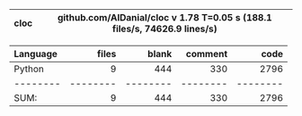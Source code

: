 cloc|github.com/AlDanial/cloc v 1.78  T=0.05 s (188.1 files/s, 74626.9 lines/s)
--- | ---

Language|files|blank|comment|code
:-------|-------:|-------:|-------:|-------:
Python|9|444|330|2796
--------|--------|--------|--------|--------
SUM:|9|444|330|2796
